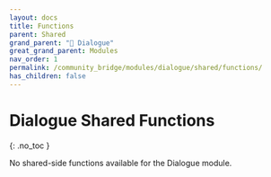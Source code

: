 ```yaml
---
layout: docs
title: Functions
parent: Shared
grand_parent: "💬 Dialogue"
great_grand_parent: Modules
nav_order: 1
permalink: /community_bridge/modules/dialogue/shared/functions/
has_children: false
---
```


# Dialogue Shared Functions
{: .no_toc }

No shared-side functions available for the Dialogue module.
